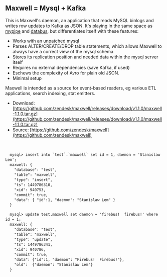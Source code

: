 <div id="maxwell-header">
  <h2>Maxwell = Mysql + Kafka</h2>
</div>

This is Maxwell's daemon, an application that reads MySQL binlogs and writes row updates to Kafka as JSON.
It's playing in the same space as [mypipe](https://github.com/mardambey/mypipe) and [databus](http://data.linkedin.com/projects/databus),
but differentiates itself with these features:

- Works with an unpatched mysql
- Parses ALTER/CREATE/DROP table statements, which allows Maxwell to always have a correct view of the mysql schema
- Stores its replication position and needed data within the mysql server itself
- Requires no external dependencies (save Kafka, if used)
- Eschews the complexity of Avro for plain old JSON.
- Minimal setup

Maxwell is intended as a source for event-based readers, eg various ETL applications, search indexing,
stat emitters.

- Download: [https://github.com/zendesk/maxwell/releases/download/v1.1.0/maxwell-1.1.0.tar.gz](https://github.com/zendesk/maxwell/releases/download/v1.1.0/maxwell-1.1.0.tar.gz)
- Source: [https://github.com/zendesk/maxwell](https://github.com/zendesk/maxwell)

<br style="clear:both"/>


```
  mysql> insert into `test`.`maxwell` set id = 1, daemon = 'Stanislaw Lem';
  maxwell: {
    "database": "test",
    "table": "maxwell",
    "type": "insert",
    "ts": 1449786310,
    "xid": 940753,
    "commit": true,
    "data": { "id":1, "daemon": "Stanislaw Lem" }
  }
```

```
  mysql> update test.maxwell set daemon = 'firebus!  firebus!' where id = 1;
  maxwell: {
    "database": "test",
    "table": "maxwell",
    "type": "update",
    "ts": 1449786341,
    "xid": 940786,
    "commit": true,
    "data": {"id":1, "daemon": "Firebus!  Firebus!"},
    "old":  {"daemon": "Stanislaw Lem"}
  }
```

<script>
  jQuery(document).ready(function () {
    jQuery("#maxwell-header").append(
      jQuery("<img alt='The Daemon, maybe' src='./img/cyberiad_1.jpg' id='maxwell-daemon-image'>")
    );
    jQuery("pre").addClass("home-code");
  });
</script>
